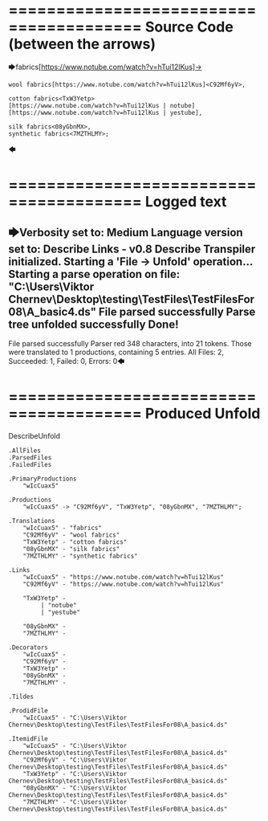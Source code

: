 ========================================
Source Code (between the arrows)
========================================

🡆fabrics<wIcCuax5>[https://www.notube.com/watch?v=hTui12lKus]->

    wool fabrics[https://www.notube.com/watch?v=hTui12lKus]<C92Mf6yV>,
	
    cotton fabrics<TxW3Yetp>
	[https://www.notube.com/watch?v=hTui12lKus | notube]
	[https://www.notube.com/watch?v=hTui12lKus | yestube],

    silk fabrics<08yGbnMX>,
    synthetic fabrics<7MZTHLMY>;
🡄

========================================
Logged text
========================================

🡆Verbosity set to: Medium
Language version set to: Describe Links - v0.8
Describe Transpiler initialized.
Starting a 'File -> Unfold' operation...
Starting a parse operation on file: "C:\Users\Viktor Chernev\Desktop\testing\TestFiles\TestFilesFor08\A_basic4.ds"
File parsed successfully
Parse tree unfolded successfully
Done!
------------------------
File parsed successfully
Parser red 348 characters, into 21 tokens.
Those were translated to 1 productions, containing 5 entries.
All Files: 2, Succeeded: 1, Failed: 0, Errors: 0🡄

========================================
Produced Unfold
========================================

DescribeUnfold

    .AllFiles
    .ParsedFiles
    .FailedFiles

    .PrimaryProductions
        "wIcCuax5" 

    .Productions
        "wIcCuax5" -> "C92Mf6yV", "TxW3Yetp", "08yGbnMX", "7MZTHLMY";

    .Translations
        "wIcCuax5" - "fabrics"
        "C92Mf6yV" - "wool fabrics"
        "TxW3Yetp" - "cotton fabrics"
        "08yGbnMX" - "silk fabrics"
        "7MZTHLMY" - "synthetic fabrics"

    .Links
        "wIcCuax5" - "https://www.notube.com/watch?v=hTui12lKus"
        "C92Mf6yV" - "https://www.notube.com/watch?v=hTui12lKus"

        "TxW3Yetp" -
             | "notube"
             | "yestube"

        "08yGbnMX" - 
        "7MZTHLMY" - 

    .Decorators
        "wIcCuax5" - 
        "C92Mf6yV" - 
        "TxW3Yetp" - 
        "08yGbnMX" - 
        "7MZTHLMY" - 

    .Tildes

    .ProdidFile
        "wIcCuax5" - "C:\Users\Viktor Chernev\Desktop\testing\TestFiles\TestFilesFor08\A_basic4.ds"

    .ItemidFile
        "wIcCuax5" - "C:\Users\Viktor Chernev\Desktop\testing\TestFiles\TestFilesFor08\A_basic4.ds"
        "C92Mf6yV" - "C:\Users\Viktor Chernev\Desktop\testing\TestFiles\TestFilesFor08\A_basic4.ds"
        "TxW3Yetp" - "C:\Users\Viktor Chernev\Desktop\testing\TestFiles\TestFilesFor08\A_basic4.ds"
        "08yGbnMX" - "C:\Users\Viktor Chernev\Desktop\testing\TestFiles\TestFilesFor08\A_basic4.ds"
        "7MZTHLMY" - "C:\Users\Viktor Chernev\Desktop\testing\TestFiles\TestFilesFor08\A_basic4.ds"

